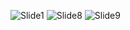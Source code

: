 ![Slide1](https://github.com/chc6823/PhotoMate-chan/assets/87232032/fcfd300d-2867-48aa-beb2-8d44b312ae3c)
![Slide8](https://github.com/chc6823/PhotoMate-chan/assets/87232032/c9d003c3-29b4-4169-b5d3-4adc09a3078b)
![Slide9](https://github.com/chc6823/PhotoMate-chan/assets/87232032/673c2c9c-2224-4ad9-99c6-57d96f99a14c)

